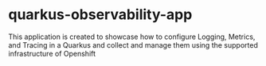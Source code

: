 # quarkus-observability-app
This application is created to showcase how to configure Logging, Metrics, and Tracing in a Quarkus and collect and manage them using the supported infrastructure of Openshift
